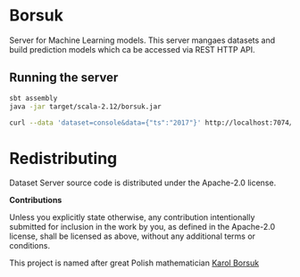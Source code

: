 # Borsuk

Server for Machine Learning models.
This server mangaes datasets and build prediction models which ca be accessed via REST HTTP API.

 
## Running the server
 
 ```bash
sbt assembly
java -jar target/scala-2.12/borsuk.jar 
 ```
 
```bash
curl --data 'dataset=console&data={"ts":"2017"}' http://localhost:7074/api/data

``` 

# Redistributing

Dataset Server source code is distributed under the Apache-2.0 license.

**Contributions**

Unless you explicitly state otherwise, any contribution intentionally submitted
for inclusion in the work by you, as defined in the Apache-2.0 license, shall be
licensed as above, without any additional terms or conditions.

This project is named after great Polish mathematician [Karol Borsuk](https://en.wikipedia.org/wiki/Karol_Borsuk)
